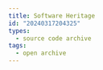 ```yaml
---
title: Software Heritage
id: "20240317204325"
types:
  - source code archive
tags:
  - open archive
---
```


